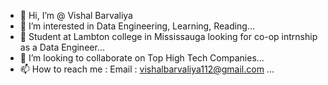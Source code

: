 - 👋 Hi, I’m @ Vishal Barvaliya
- 👀 I’m interested in Data Engineering, Learning, Reading...
- 🌱 Student at Lambton college in Mississauga looking for co-op intrnship as a Data Engineer...
- 💞️ I’m looking to collaborate on Top High Tech Companies...
- 📫 How to reach me : Email : vishalbarvaliya112@gmail.com ...

<!---
barvaliyavishal/barvaliyavishal is a ✨ special ✨ repository because its `README.md` (this file) appears on your GitHub profile.
You can click the Preview link to take a look at your changes.
--->
